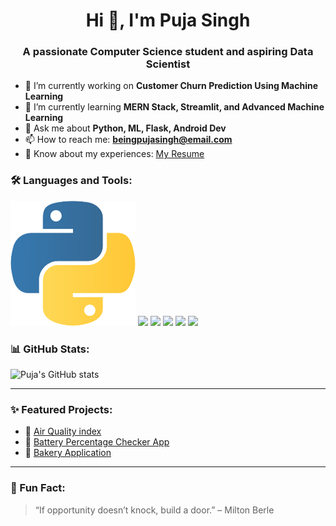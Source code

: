 <h1 align="center">Hi 👋, I'm Puja Singh</h1>
<h3 align="center">A passionate Computer Science student and aspiring Data Scientist</h3>

- 🔭 I’m currently working on **Customer Churn Prediction Using Machine Learning**
- 🌱 I’m currently learning **MERN Stack, Streamlit, and Advanced Machine Learning**
- 💬 Ask me about **Python, ML, Flask, Android Dev**
- 📫 How to reach me: **beingpujasingh@email.com**
- 📄 Know about my experiences: [My Resume](https://your-resume-link)

### 🛠️ Languages and Tools:
<p align="left">
  <img src="https://raw.githubusercontent.com/docker-library/docs/01c12653951b2fe592c1f93a13b4e289ada0e3a1/python/logo.png"/>
  <img src="https://www.oracle.com/img/tech/cb88-java-logo-001.jpg"/>
  <img src="https://static.vecteezy.com/system/resources/previews/027/127/463/non_2x/javascript-logo-javascript-icon-transparent-free-png.png"/>
  <img src="https://img.shields.io/badge/Flask-000000?style=for-the-badge&logo=flask&logoColor=white"/>
  <img src="https://encrypted-tbn0.gstatic.com/images?q=tbn:ANd9GcQEc9A_S6BPxCDRp5WjMFEfXrpCu1ya2OO-Lw&s"/>
  <img src="https://1000logos.net/wp-content/uploads/2020/09/CSS-Logo-2011.png"/>
</p>

### 📊 GitHub Stats:
![Puja's GitHub stats](https://github-readme-stats.vercel.app/api?username=pujasingh&show_icons=true&theme=radical)

---

### ✨ Featured Projects:
- 🧠 [Air Quality index](https://github.com/yourusername/SmartWardrobePro)
- 📱 [Battery Percentage Checker App](https://github.com/yourusername/BatteryApp)
- 🥐 [Bakery Application](https://github.com/yourusername/BakeryApp)

---

### 🎯 Fun Fact:
> “If opportunity doesn’t knock, build a door.” – Milton Berle

